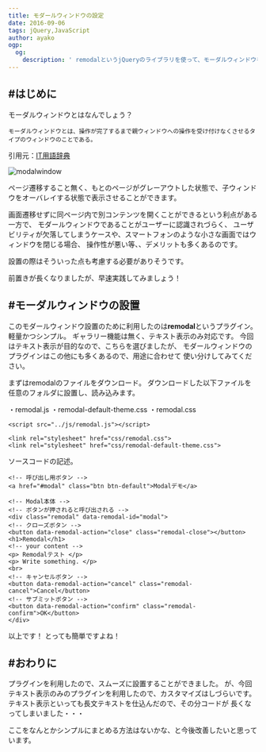 ```yaml
---
title: モダールウィンドウの設定
date: 2016-09-06
tags: jQuery,JavaScript
author: ayako
ogp:
  og:
    description: ' remodalというjQueryのライブラリを使って、モーダルウィンドウを設置してみました。'
---
```


#はじめに
---
モーダルウィンドウとはなんでしょう？

```
モーダルウィンドウとは、操作が完了するまで親ウィンドウへの操作を受け付けなくさせるタイプのウィンドウのことである。
```
引用元：[IT用語辞典](http://www.sophia-it.com/content/%E3%83%A2%E3%83%BC%E3%83%80%E3%83%AB%E3%82%A6%E3%82%A3%E3%83%B3%E3%83%89%E3%82%A6)

![modalwindow](./2016/0906_modalwindow_setting/modalwindow_01.png)

ページ遷移すること無く、もとのページがグレーアウトした状態で、子ウィンドウをオーバレイする状態で表示させることができます。

画面遷移せずに同ページ内で別コンテンツを開くことができるという利点がある一方で、
モダールウィンドウであることがユーザーに認識されづらく、
ユーザビリティが欠落してしまうケースや、スマートフォンのような小さな画面ではウィンドウを閉じる場合、
操作性が悪い等、、デメリットも多くあるのです。

設置の際はそういった点も考慮する必要がありそうです。

前置きが長くなりましたが、早速実践してみましょう！

#モーダルウィンドウの設置
---
このモダールウィンドウ設置のために利用したのは**remodal**というプラグイン。
軽量かつシンプル。
ギャラリー機能は無く、テキスト表示のみ対応です。
今回はテキスト表示が目的なので、こちらを選びましたが、
モダールウィンドウのプラグインはこの他にも多くあるので、用途に合わせて
使い分けしてみてください。

まずはremodalのファイルをダウンロード。
ダウンロードした以下ファイルを任意のフォルダに設置し、読み込みます。

・remodal.js
・remodal-default-theme.css
・remodal.css

```
<script src="../js/remodal.js"></script>

<link rel="stylesheet" href="css/remodal.css">
<link rel="stylesheet" href="css/remodal-default-theme.css">
```
ソースコードの記述。

```
<!-- 呼び出し用ボタン -->
<a href="#modal" class="btn btn-default">Modalデモ</a>

<!-- Modal本体 -->
<!-- ボタンが押されると呼び出される -->
<div class="remodal" data-remodal-id="modal">
<!-- クローズボタン -->
<button data-remodal-action="close" class="remodal-close"></button>
<h1>Remodal</h1>
<!-- your content -->
<p> Remodalテスト </p>
<p> Write something. </p>
<br>
<!-- キャンセルボタン -->
<button data-remodal-action="cancel" class="remodal-cancel">Cancel</button>
<!-- サブミットボタン -->
<button data-remodal-action="confirm" class="remodal-confirm">OK</button>
</div>
```

以上です！
とっても簡単ですよね！

#おわりに
---
プラグインを利用したので、スムーズに設置することができました。
が、今回テキスト表示のみのプラグインを利用したので、カスタマイズはしづらいです。
テキスト表示といっても長文テキストを仕込んだので、その分コードが
長くなってしまいました・・・

ここをなんとかシンプルにまとめる方法はないかな、と今後改善したいと思っています。






